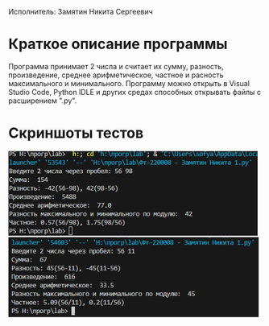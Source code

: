 Исполнитель: Замятин Никита Сергеевич
# Краткое описание программы
Программа принимает 2 числа и считает их сумму, разность, произведение, среднее арифметическое, частное и расность максимального и минимального.
Программу можно открыть в Visual Studio Code, Python IDLE и других средах способных открывать файлы с расширением ".py".
# Скриншоты тестов
![Скриншот 1](https://github.com/NikitaZamiatin/lab/blob/main/scr1.png)
![Скриншот 2](https://github.com/NikitaZamiatin/lab/blob/main/scr2.png)
